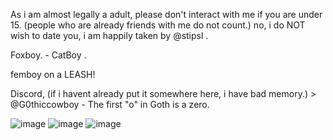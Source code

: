 As i am almost legally a adult, please don't interact with me if you are under 15. (people who are already friends with me do not count.) 
no, i do NOT wish to date you, i am happily taken by @stipsl .


Foxboy. - CatBoy .

femboy on a LEASH!

Discord, (if i havent already put it somewhere here, i have bad memory.) > @G0thiccowboy - The first "o" in Goth is a zero.

![image](https://github.com/user-attachments/assets/6a51c412-fdd1-4ce4-b62c-9b47f297fd3c) ![image](https://github.com/user-attachments/assets/8f48b255-d28e-4cfd-9d75-843accb909bf) ![image](https://github.com/user-attachments/assets/037ca7cf-289b-4841-b5bb-3fc590b56086)


